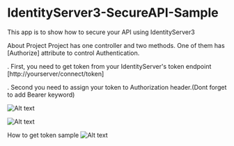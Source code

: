 # IdentityServer3-SecureAPI-Sample
This app is to show how to secure your API using IdentityServer3

About Project 
Project has one controller and two methods. One of them has  [Authorize] attribute to control Authentication.

. First, you need to get token from your 
IdentityServer's token endpoint [http://yourserver/connect/token]

. Second you need to assign your token to Authorization header.(Dont forget to add Bearer keyword)

![Alt text](http://imgur.com/rGg4qX2.png "Controllers")

![Alt text](http://imgur.com/UWgTX3n.png "How to assign token")

How to get token sample
![Alt text](http://imgur.com/YDvfNN6.png "How to get token")

